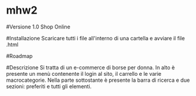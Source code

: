 # mhw2

#Versione 1.0 Shop Online

#Installazione Scaricare tutti i file all'interno di una cartella e avviare il file .html

#Roadmap

#Descrizione Si tratta di un e-commerce di borse per donna. In alto è presente un menù contenente il login al sito, il carrello e le varie macrocategorie.
Nella parte sottostante è presente la barra di ricerca e due sezioni: preferiti e tutti gli elementi.
